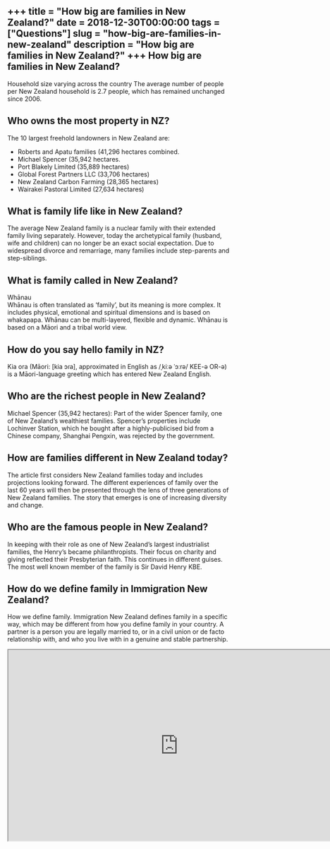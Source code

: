 +++
title = "How big are families in New Zealand?"
date = 2018-12-30T00:00:00
tags = ["Questions"]
slug = "how-big-are-families-in-new-zealand"
description = "How big are families in New Zealand?"
+++
How big are families in New Zealand?
------------------------------------

Household size varying across the country The average number of people per New Zealand household is 2.7 people, which has remained unchanged since 2006.

Who owns the most property in NZ?
---------------------------------

The 10 largest freehold landowners in New Zealand are:

- Roberts and Apatu families (41,296 hectares combined.
- Michael Spencer (35,942 hectares.
- Port Blakely Limited (35,889 hectares)
- Global Forest Partners LLC (33,706 hectares)
- New Zealand Carbon Farming (28,365 hectares)
- Wairakei Pastoral Limited (27,634 hectares)

What is family life like in New Zealand?
----------------------------------------

The average New Zealand family is a nuclear family with their extended family living separately. However, today the archetypical family (husband, wife and children) can no longer be an exact social expectation. Due to widespread divorce and remarriage, many families include step-parents and step-siblings.

What is family called in New Zealand?
-------------------------------------

Whānau  
Whānau is often translated as ‘family’, but its meaning is more complex. It includes physical, emotional and spiritual dimensions and is based on whakapapa. Whānau can be multi-layered, flexible and dynamic. Whānau is based on a Māori and a tribal world view.

How do you say hello family in NZ?
----------------------------------

Kia ora (Māori: \[kia ɔɾa\], approximated in English as /ˌkiːə ˈɔːrə/ KEE-ə OR-ə) is a Māori-language greeting which has entered New Zealand English.

Who are the richest people in New Zealand?
------------------------------------------

Michael Spencer (35,942 hectares): Part of the wider Spencer family, one of New Zealand’s wealthiest families. Spencer’s properties include Lochinver Station, which he bought after a highly-publicised bid from a Chinese company, Shanghai Pengxin, was rejected by the government.

How are families different in New Zealand today?
------------------------------------------------

The article first considers New Zealand families today and includes projections looking forward. The different experiences of family over the last 60 years will then be presented through the lens of three generations of New Zealand families. The story that emerges is one of increasing diversity and change.

Who are the famous people in New Zealand?
-----------------------------------------

In keeping with their role as one of New Zealand’s largest industrialist families, the Henry’s became philanthropists. Their focus on charity and giving reflected their Presbyterian faith. This continues in different guises. The most well known member of the family is Sir David Henry KBE.

How do we define family in Immigration New Zealand?
---------------------------------------------------

How we define family. Immigration New Zealand defines family in a specific way, which may be different from how you define family in your country. A partner is a person you are legally married to, or in a civil union or de facto relationship with, and who you live with in a genuine and stable partnership.

<iframe allow="accelerometer; autoplay; clipboard-write; encrypted-media; gyroscope; picture-in-picture" allowfullscreen="" class="__youtube_prefs__  epyt-is-override  no-lazyload" data-no-lazy="1" data-origheight="433" data-origwidth="770" data-skipgform_ajax_framebjll="" height="433" id="_ytid_12811" loading="lazy" src="https://www.youtube.com/embed/rO2BTs_-ReA?enablejsapi=1&autoplay=0&cc_load_policy=0&cc_lang_pref=&iv_load_policy=1&loop=0&modestbranding=0&rel=1&fs=1&playsinline=0&autohide=2&theme=dark&color=red&controls=1&" title="YouTube player" width="770"></iframe>